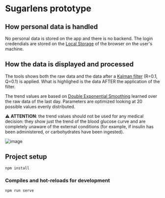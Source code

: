 # Sugarlens prototype

## How personal data is handled

No personal data is stored on the app and there is no backend. The login credendials are stored on the [Local Storage](https://developer.mozilla.org/en-US/docs/Web/API/Web_Storage_API) of the browser on the user's machine.

## How the data is displayed and processed

The tools shows both the raw data and the data after a [Kalman filter](https://en.wikipedia.org/wiki/Kalman_filter) (R=0.1, Q=0.1) is applied. What is highlighed is the data AFTER the application of the filter.

The trend values are based on [Double Exponential Smoothing](https://en.wikipedia.org/wiki/Exponential_smoothing) learned over the raw data of the last day. Parameters are optimized looking at 20 possible values evenly distributed.

⚠️ **ATTENTION**: the trend values should not be used for any medical decision: they show just the trend of the blood glucose curve and are completely unaware of the external conditions (for example, if insulin has been administered, or carbohydrates have been ingested).

![image](https://github.com/user-attachments/assets/3abfecca-6b31-4c48-add1-e5205d524302)

## Project setup
```
npm install
```

### Compiles and hot-reloads for development
```
npm run serve
```
